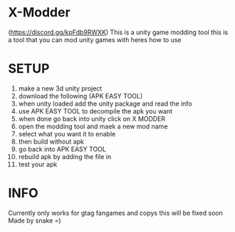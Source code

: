 # X-Modder
(https://discord.gg/kpFdb9RWXK)
This is a unity game modding tool
this is a tool that you can mod unity games with heres how to use 

# SETUP
1. make a new 3d unity project 
2. download the following 
(APK EASY TOOL)
3. when unity loaded add the unity package and read the info 
4. use APK EASY TOOL to decompile the apk you want
5. when done go back into unity click on X MODDER
6. open the modding tool and maek a new mod name 
7. select what you want it to enable 
8. then build without apk 
9. go back into APK EASY TOOL
10. rebuild apk by adding the file in 
11. test your apk

# INFO
Currently only works for gtag fangames and copys this will be fixed soon
Made by snake =)
